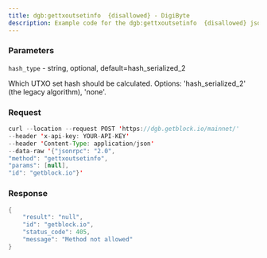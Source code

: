 ```yaml
---
title: dgb:gettxoutsetinfo  {disallowed} - DigiByte
description: Example code for the dgb:gettxoutsetinfo  {disallowed} json-rpc method. Сomplete guide on how to use dgb:gettxoutsetinfo  {disallowed} json-rpc in GetBlock.io Web3 documentation.
---
```


### Parameters


`hash_type` - string, optional, default=hash_serialized_2

Which UTXO set hash should be calculated. Options: 'hash_serialized_2'
(the legacy algorithm), 'none'.

### Request

``` java
curl --location --request POST 'https://dgb.getblock.io/mainnet/' 
--header 'x-api-key: YOUR-API-KEY' 
--header 'Content-Type: application/json' 
--data-raw '{"jsonrpc": "2.0",
"method": "gettxoutsetinfo",
"params": [null],
"id": "getblock.io"}'
```

###  Response

``` java
{
    "result": "null",
    "id": "getblock.io",
    "status_code": 405,
    "message": "Method not allowed"
}
```

